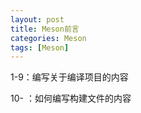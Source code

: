 ```yaml
---
layout: post
title: Meson前言
categories: Meson
tags: [Meson]
---
```


1-9：编写关于编译项目的内容

10- ：如何编写构建文件的内容